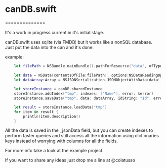 # canDB.swift
==============

It's a work in progress current in it's initial stage.

canDB.swift uses sqlite (via FMDB) but it works like a nonSQL database.
Just put the data into the can and it's done.

example:

```swift
    let filePath = NSBundle.mainBundle().pathForResource("data", ofType:"json")
 
    let data = NSData(contentsOfFile:filePath!, options:NSDataReadingOptions.DataReadingUncached, error:nil)
    let dataArray:Array = NSJSONSerialization.JSONObjectWithData(data!, options: NSJSONReadingOptions.allZeros, error: nil) as! Array<Dictionary<String, String>>
    
    let storeInstance = canDB.sharedInstance
    storeInstance.addIndex("tmp", indexes: ["Name"], error: &error)
    storeInstance.saveData("tmp", data: dataArray, idString: "Id", error: nil)

    let result = storeInstance.loadData("tmp")
    for item in result {
        println(item.description!)
    }
```

All the data is saved in the _jsonData field, but you can create indexes to perform faster queries
and still access all the information using dictionaries keys instead of worrying with columns for all the fields.

For more info take a look at the example project.

If you want to share any ideas just drop me a line at @colatusso